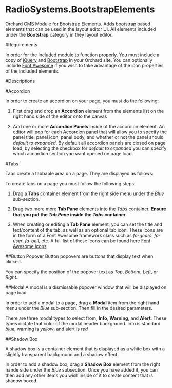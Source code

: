 # RadioSystems.BootstrapElements
Orchard CMS Module for Bootstrap Elements. Adds bootstrap based elements that can be used in the layout editor UI. All elements included under the **Bootstrap** category in they layout editor.

#Requirements

In order for the included module to function properly. You must include a copy of [jQuery](https://jquery.com/) and [Bootstrap](http://getbootstrap.com/) in your Orchard site. You can optionally include [Font Awesome](http://fontawesome.io/) if you wish to 
take advantage of the icon properties of the included elements.

#Descriptions

#Accordion

In order to create an accordion on your page, you must do the following:

1. First drag and drop an **Accordion** element from the elements list on the right hand side of the editor onto the canvas

2. Add one or more **Accordion Panels** inside of the accordion element. An editor will pop for each Accordion panel that will allow you to specify the panel title, panel icon, panel body, 
and whether or not the panel should *default to expanded*. By default all accordion panels are closed on page load, by selecting the checkbox for *default to expanded* you can specify
which accordion section you want opened on page load.

#Tabs

Tabs create a tabbable area on a page. They are displayed as follows:

To create tabs on a page you must follow the following steps:

1. Drag a **Tabs** container element from the right side menu under the *Blue* sub-section.

2. Drag two more more **Tab Pane** elements into the *Tabs* container. **Ensure that you put the *Tab Pane* inside the *Tabs* container**.

3. When creating or editing a **Tab Pane** element, you can set the title and text/content of the tab, as well as an optional tab icon. These icons are in the form of a Font Awesome
framework class such as *fa-gears*, *fa-user*, *fa-bell*, etc. A full list of these icons can be found here [Font Awesome Icons](http://fontawesome.io/icons/)

##Button Popover
Button popovers are buttons that display text when clicked. 

You can specify the position of the popover text as *Top*, *Bottom*, *Left*, or *Right*.

##Modal
A modal is a dismissable popover window that will be displayed on page load.

In order to add a modal to a page, drag a **Modal** item from the right hand menu under the *Blue* sub-section. Then fill in the desired parameters.

There are three modal types to select from, **Info**, **Warning**, and **Alert**. These types dictate that color of the modal header background. Info is standard *blue*, warning is *yellow*, and alert is *red*


##Shadow Box

A shadow box is a container element that is displayed as a white box with a slightly transparent background and a shadow effect. 

In order to add a shadow box, drag a **Shadow Box** element from the right hande side under the *Blue* subsection. Once you have added it, you can then add any other items you wish inside of it to create content
that is shadow boxed.